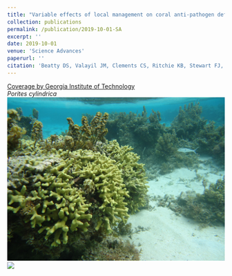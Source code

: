 ```yaml
---
title: "Variable effects of local management on coral anti-pathogen defenses"
collection: publications
permalink: /publication/2019-10-01-SA
excerpt: ''
date: 2019-10-01
venue: 'Science Advances'
paperurl: ''
citation: 'Beatty DS, Valayil JM, Clements CS, Ritchie KB, Stewart FJ, and Hay ME (2019). &quot;Variable effects of local management on coral defenses against a thermally regulated bleaching pathogen.&quot; <i>Science Advances</i> doi: 10.1126/sciadv.aay1048.'
---
```

[Coverage by Georgia Institute of Technology](https://news.gatech.edu/2019/10/02/warming-impedes-coral-defense-hungry-fish-enhance-it)<br>
*Porites cylindrica*<br>![](images/Pcylindricaonreef.JPG)<br>![](images/Pcylindrica)
